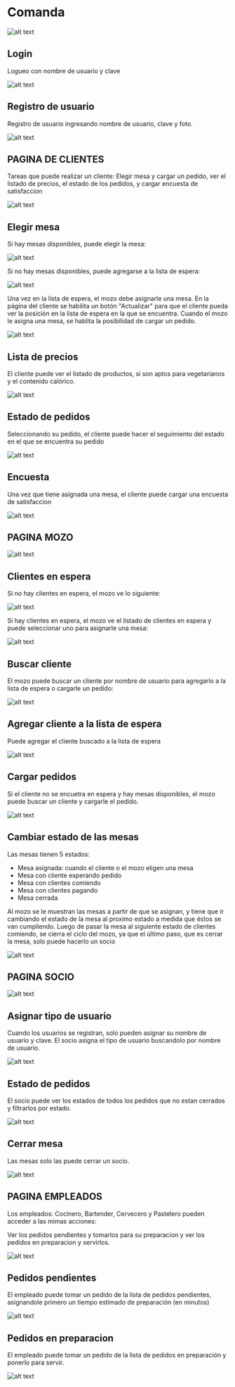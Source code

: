 # Comanda
 ![alt text](https://github.com/seba0413/TP_Lab4_2c_2019/blob/master/imagen1.jpg)

## Login

Logueo con nombre de usuario y clave

 ![alt text](https://github.com/seba0413/TP_Lab4_2c_2019/blob/master/imagenes/login.jpg)

## Registro de usuario

Registro de usuario ingresando nombre de usuario, clave y foto. 

![alt text](https://github.com/seba0413/TP_Lab4_2c_2019/blob/master/imagenes/registro.jpg)

## PAGINA DE CLIENTES

Tareas que puede realizar un cliente: Elegir mesa y cargar un pedido, ver el listado de precios, el estado de los pedidos, y cargar encuesta de satisfaccion

![alt text](https://github.com/seba0413/TP_Lab4_2c_2019/blob/master/imagenes/cliente.jpg)

## Elegir mesa

Si hay mesas disponibles, puede elegir la mesa: 

![alt text](https://github.com/seba0413/TP_Lab4_2c_2019/blob/master/imagenes/elegirMesa.jpg)

Si no hay mesas disponibles, puede agregarse a la lista de espera: 

![alt text](https://github.com/seba0413/TP_Lab4_2c_2019/blob/master/imagenes/clientesEspera.jpg)

Una vez en la lista de espera, el mozo debe asignarle una mesa. En la página del cliente se habilita un botón "Actualizar" para que el cliente pueda ver la posición en la lista de espera en la que se encuentra. Cuando el mozo le asigna una mesa, se hablita la posibilidad de cargar un pedido. 


![alt text](https://github.com/seba0413/TP_Lab4_2c_2019/blob/master/imagenes/clienteActualizar.jpg)

## Lista de precios

El cliente puede ver el listado de productos, si son aptos para vegetarianos y el contenido calórico.

![alt text](https://github.com/seba0413/TP_Lab4_2c_2019/blob/master/imagenes/precios.jpg)

## Estado de pedidos

Seleccionando su pedido, el cliente puede hacer el seguimiento del estado en el que se encuentra su pedido

![alt text](https://github.com/seba0413/TP_Lab4_2c_2019/blob/master/imagenes/estadoPedido.jpg)

## Encuesta

Una vez que tiene asignada una mesa, el cliente puede cargar una encuesta de satisfaccion

![alt text](https://github.com/seba0413/TP_Lab4_2c_2019/blob/master/imagenes/encuesta.jpg)

## PAGINA MOZO

![alt text](https://github.com/seba0413/TP_Lab4_2c_2019/blob/master/imagenes/mozo.jpg)

## Clientes en espera
  
Si no hay clientes en espera, el mozo ve lo siguiente: 

![alt text](https://github.com/seba0413/TP_Lab4_2c_2019/blob/master/imagenes/mozoSinClientesEspera.jpg)

Si hay clientes en espera, el mozo ve el listado de clientes en espera y puede seleccionar uno para asignarle una mesa:

![alt text](https://github.com/seba0413/TP_Lab4_2c_2019/blob/master/imagenes/mozoConClientesEspera.jpg)

## Buscar cliente

El mozo puede buscar un cliente por nombre de usuario para agregarlo a la lista de espera o cargarle un pedido:

![alt text](https://github.com/seba0413/TP_Lab4_2c_2019/blob/master/imagenes/mozoBuscarCliente.jpg)

## Agregar cliente a la lista de espera

Puede agregar el cliente buscado a la lista de espera

![alt text](https://github.com/seba0413/TP_Lab4_2c_2019/blob/master/imagenes/mozoAgregarCliente.jpg)

## Cargar pedidos

Si el cliente no se encuetra en espera y hay mesas disponibles, el mozo puede buscar un cliente y cargarle el pedido.

![alt text](https://github.com/seba0413/TP_Lab4_2c_2019/blob/master/imagenes/mozoCargarPedidos.jpg)

## Cambiar estado de las mesas

Las mesas tienen 5 estados: 
- Mesa asignada: cuando el cliente o el mozo eligen una mesa
- Mesa con cliente esperando pedido
- Mesa con clientes comiendo
- Mesa con clientes pagando
- Mesa cerrada

Al mozo se le muestran las mesas a partir de que se asignan, y tiene que ir cambiando el estado de la mesa al proximo estado a medida que éstos se van cumpliendo. Luego de pasar la mesa al siguiente estado de clientes comiendo, se cierra el ciclo del mozo, ya que el último paso, que es cerrar la mesa, solo puede hacerlo un socio 

![alt text](https://github.com/seba0413/TP_Lab4_2c_2019/blob/master/imagenes/mozoCambiarMesas.jpg)

## PAGINA SOCIO


![alt text](https://github.com/seba0413/TP_Lab4_2c_2019/blob/master/imagenes/socio.jpg)


## Asignar tipo de usuario
Cuando los usuarios se registran, solo pueden asignar su nombre de usuario y clave. El socio asigna el tipo de usuario buscandolo por nombre de usuario.   

![alt text](https://github.com/seba0413/TP_Lab4_2c_2019/blob/master/imagenes/socioAsignar.jpg)


## Estado de pedidos

El socio puede ver los estados de todos los pedidos que no estan cerrados y filtrarlos por estado. 


![alt text](https://github.com/seba0413/TP_Lab4_2c_2019/blob/master/imagenes/socioEstadoPedidos.jpg)


## Cerrar mesa

Las mesas solo las puede cerrar un socio.

![alt text](https://github.com/seba0413/TP_Lab4_2c_2019/blob/master/imagenes/socioCerrarMesa.jpg)


## PAGINA EMPLEADOS

Los empleados: Cocinero, Bartender, Cervecero y Pastelero pueden acceder a las mimas acciones:

Ver los pedidos pendientes y tomarlos para su preparacion y ver los pedidos en preparacion y servirlos. 


![alt text](https://github.com/seba0413/TP_Lab4_2c_2019/blob/master/imagenes/empleado.jpg)


## Pedidos pendientes

El empleado puede tomar un pedido de la lista de pedidos pendientes, asignandole primero un tiempo estimado de preparación (en minutos)

![alt text](https://github.com/seba0413/TP_Lab4_2c_2019/blob/master/imagenes/empleadoPendientes.jpg)


## Pedidos en preparacion

El empleado puede tomar un pedido de la lista de pedidos en preparación y ponerlo para servir.

![alt text](https://github.com/seba0413/TP_Lab4_2c_2019/blob/master/imagenes/empleadoPreparacion.jpg)






